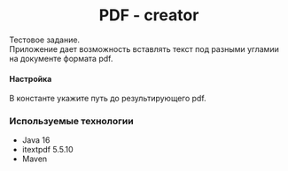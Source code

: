 <h1 align="center">PDF - creator</h1>
Тестовое задание.<br>Приложение дает возможность вставлять текст под разными угламии на документе формата pdf. 
<h4 align="left">Настройка</h4>


В константе укажите путь до результирующего pdf.

<h3 align="left">Используемые технологии</h3>

- Java 16
- itextpdf 5.5.10
- Maven
